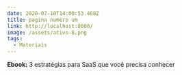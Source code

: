 ```yaml
---
date: 2020-07-10T14:00:53.468Z
title: pagina numero um
link: http://localhost:8000/
image: /assets/ativo-8.png
tags:
  - Materiais
---
```

**Ebook:** 3 estratégias para SaaS que você precisa conhecer
